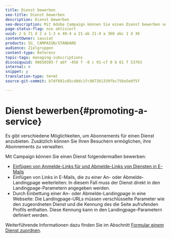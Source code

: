 ```yaml
---
title: Dienst bewerben
seo-title: Dienst bewerben
description: Dienst bewerben
seo-description: Mit Adobe Campaign können Sie einen Dienst bewerben und Ihre Kunden über Landingpages, E-Mails oder direkt auf Ihrer Website ansprechen.
page-status-flag: nie aktiviert
uuid: 2 b 71 d 2 a 1-3 e 48-4 a 21-ab 21-4 a 360 abc 1 d 36
contentOwner: sauviat
products: SG_ CAMPAIGN/STANDARD
audience: Zielgruppen
content-type: Referenz
topic-tags: managing-subscriptions
discoiquuid: 98650305-7 abf -456 f -8 c 91-cf 0 b 61 f 53763
internal: n
snippet: y
translation-type: tm+mt
source-git-commit: b7df681c05c48dc1fc9873b1339fbc756e5e0f5f

---
```



# Dienst bewerben{#promoting-a-service}

Es gibt verschiedene Möglichkeiten, um Abonnements für einen Dienst anzubieten. Zusätzlich können Sie Ihren Besuchern ermöglichen, ihre Abonnements zu verwalten.

Mit Campaign können Sie einen Dienst folgendermaßen bewerben:

* [Einfügen von Anmelde-Links für und Abmelde-Links von Diensten in E-Mails](../../designing/using/inserting-a-link.md)
* Einfügen von Links in E-Mails, die zu einer An- oder Abmelde-Landingpage weiterleiten: In diesem Fall muss der Dienst direkt in den Landingpage-Parametern angegeben werden.
* Durch Einbettung einer An- oder Abmelde-Landingpage in eine Webseite: Die Landingpage-URLs müssen verschlüsselte Parameter wie den zugeordneten Dienst und die Kennung des die Seite aufrufenden Profils enthalten. Diese Kennung kann in den Landingpage-Parametern definiert werden.

Weiterführende Informationen dazu finden Sie im Abschnitt [Formular einem Dienst zuordnen](../../channels/using/designing-a-landing-page.md#linking-a-form-to-a-service).
